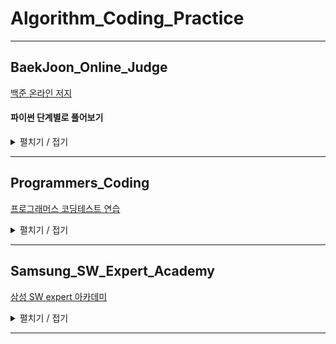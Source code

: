 # Algorithm_Coding_Practice
---
## BaekJoon_Online_Judge
[백준 온라인 저지](https://www.acmicpc.net/)

#### 파이썬 단계별로 풀어보기

<details>
<summary>펼치기 / 접기</summary>
    
| 문제 | 관련 | 코드 |  
| ------------- | ------------- |:-------------:|
| [2557_Hello World](https://www.acmicpc.net/problem/2557) | 입출력과 사칙연산 | [py](BaekJoon_Online_Judge/2557.py)| 
| [10718_We love kriii](https://www.acmicpc.net/problem/10718) | 입출력과 사칙연산 | [py](BaekJoon_Online_Judge/10718.py)| 
| [10171_고양이](https://www.acmicpc.net/problem/10171) | 입출력과 사칙연산 | [py](BaekJoon_Online_Judge/10171.py)| 
| [10172_개](https://www.acmicpc.net/problem/10172) | 입출력과 사칙연산 | [py](BaekJoon_Online_Judge/10172.py)|
| [1000_A+B](https://www.acmicpc.net/problem/1000) | 입출력과 사칙연산 | [py](BaekJoon_Online_Judge/1000.py)|
| [10869_사칙연산](https://www.acmicpc.net/problem/10869) | 입출력과 사칙연산 | [py](BaekJoon_Online_Judge/10869.py)|
| [2588_곱셈](https://www.acmicpc.net/problem/2588) | 입출력과 사칙연산 | [py](BaekJoon_Online_Judge/2588.py)|
| [2753_윤년](https://www.acmicpc.net/problem/2753) | if문 | [py](BaekJoon_Online_Judge/2753.py)|
| [2884_알람 시계](https://www.acmicpc.net/problem/2884) | if문 | [py](BaekJoon_Online_Judge/2884.py)|
| [8393_합](https://www.acmicpc.net/problem/8393) | for문 | [py](BaekJoon_Online_Judge/8393.py)|
| [15552_A+B - 7](https://www.acmicpc.net/problem/15552) | for문 | [py](BaekJoon_Online_Judge/15552.py)|
| [11021_A+B - 7](https://www.acmicpc.net/problem/11021) | for문 | [py](BaekJoon_Online_Judge/11021.py)|
| [2438_별 찍기 - 1](https://www.acmicpc.net/problem/2438) | for문 | [py](BaekJoon_Online_Judge/2438.py)|
| [2439_별 찍기 - 2](https://www.acmicpc.net/problem/2439) | for문 | [py](BaekJoon_Online_Judge/2439.py)|
| [10871_X보다 작은 수](https://www.acmicpc.net/problem/10871) | for문 | [py](BaekJoon_Online_Judge/10871.py)|
| [10951_A+B - 4](https://www.acmicpc.net/problem/10951) | while문 | [py](BaekJoon_Online_Judge/10951.py)|
| [1110_더하기 사이클](https://www.acmicpc.net/problem/1110) | while문 | [py](BaekJoon_Online_Judge/1110.py)|
| [10039_평균 점수](https://www.acmicpc.net/problem/10039) | 실습1 | [py](BaekJoon_Online_Judge/10039.py)|
| [10817_세 수](https://www.acmicpc.net/problem/10817) | 실습1 | [py](BaekJoon_Online_Judge/10817.py)|
| [2446_별 찍기 - 9](https://www.acmicpc.net/problem/2446) | 실습1 | [py](BaekJoon_Online_Judge/2446.py)|
| [10996_별찍기 - 21](https://www.acmicpc.net/problem/10996) | 실습1 | [py](BaekJoon_Online_Judge/10996.py)|
| [2562_최댓값](https://www.acmicpc.net/problem/2562) | 1차원 배열 | [py](BaekJoon_Online_Judge/2562.py)|
| [2577_숫자의 개수](https://www.acmicpc.net/problem/2577) | 1차원 배열 | [py](BaekJoon_Online_Judge/2577.py)|
| [3052_나머지](https://www.acmicpc.net/problem/3052) | 1차원 배열 | [py](BaekJoon_Online_Judge/3052.py)| 
| [4344_평균은 넘겠지](https://www.acmicpc.net/problem/4344) | 1차원 배열 | [py](BaekJoon_Online_Judge/4344.py)| 
| [4673_셀프 넘버](https://www.acmicpc.net/problem/4673) | 함수 | [py](BaekJoon_Online_Judge/4673.py)| 
| [1065_한수](https://www.acmicpc.net/problem/1065) | 함수 | [py](BaekJoon_Online_Judge/1065.py)| 
| [11654_아스키 코드](https://www.acmicpc.net/problem/11654) | 문자열 | [py](BaekJoon_Online_Judge/11654.py)|
| [10809_알파벳 찾기](https://www.acmicpc.net/problem/10809) | 문자열 | [py](BaekJoon_Online_Judge/10809.py)|
| [1157_단어 공부](https://www.acmicpc.net/problem/1157) | 문자열 | [py](BaekJoon_Online_Judge/1157.py)|
| [1152_단어의 개수](https://www.acmicpc.net/problem/1152) | 문자열 | [py](BaekJoon_Online_Judge/1152.py)|
| [2908_상수](https://www.acmicpc.net/problem/2908) | 문자열 | [py](BaekJoon_Online_Judge/2908.py)|
| [5622_다이얼](https://www.acmicpc.net/problem/5622) | 문자열 | [py](BaekJoon_Online_Judge/5622.py)|
| [2941_크로아티아 알파벳](https://www.acmicpc.net/problem/2941) | 문자열 | [py](BaekJoon_Online_Judge/2941.py)|
| [1316_그룹 단어 체커](https://www.acmicpc.net/problem/1316) | 문자열 | [py](BaekJoon_Online_Judge/1316.py)|
| [10872_팩토리얼](https://www.acmicpc.net/problem/10872) | 재귀 | [py](BaekJoon_Online_Judge/10872.py)|
| [11729_하노이 탑 이동 순서](https://www.acmicpc.net/problem/11729) | 재귀 | [py](BaekJoon_Online_Judge/11729.py)|
| [2798_블랙잭](https://www.acmicpc.net/problem/2798) | 브루트 포스 | [py](BaekJoon_Online_Judge/2798.py)|
| [15649_N과M(1)](https://www.acmicpc.net/problem/15649) | 백트래킹 | [py](BaekJoon_Online_Judge/15649.py)|
| [15651_N과M(3)](https://www.acmicpc.net/problem/15651) | 백트래킹 | [py](BaekJoon_Online_Judge/15651.py)|
| [9663_N-Queen](https://www.acmicpc.net/problem/9663) | 백트래킹 | [py](BaekJoon_Online_Judge/9663.py)|
| [1260_DFS와 BFS](https://www.acmicpc.net/problem/1260) | DFS와 BFS | [py](BaekJoon_Online_Judge/1260.py)|
| [2748_피보나치 수 2](https://www.acmicpc.net/problem/2748) | 동적 계획법1 | [py](BaekJoon_Online_Judge/2748.py)|
| [1003_피보나치 함수](https://www.acmicpc.net/problem/1003) | 동적 계획법1 | [py](BaekJoon_Online_Judge/1003.py)|
| [1904_01타일](https://www.acmicpc.net/problem/1904) | 동적 계획법1 | [py](BaekJoon_Online_Judge/1904.py)|
| [9461_파도반 수열](https://www.acmicpc.net/problem/9461) | 동적 계획법1 | [py](BaekJoon_Online_Judge/9461.py)|
| [1904_01타일](https://www.acmicpc.net/problem/1904) | 동적 계획법1 | [py](BaekJoon_Online_Judge/1904.py)|
| [1932_정수 삼각형](https://www.acmicpc.net/problem/1932) | 동적 계획법1 | [py](BaekJoon_Online_Judge/1932.py)|
| [1904_01타일](https://www.acmicpc.net/problem/1904) | 동적 계획법1 | [py](BaekJoon_Online_Judge/1904.py)|
| [1949_RGB거리](https://www.acmicpc.net/problem/1949) | 동적 계획법1 | [py](BaekJoon_Online_Judge/1949.py)|
| [11047_동전 0](https://www.acmicpc.net/problem/11047) | 그리디 알고리즘 | [py](BaekJoon_Online_Judge/11047.py)|
| [1541_잃어버린 괄호](https://www.acmicpc.net/problem/1541) | 그리디 알고리즘 | [py](BaekJoon_Online_Judge/1541.py)|
| [2580_스도쿠](https://www.acmicpc.net/problem/2580) | 동적 계획법1 | [py](BaekJoon_Online_Judge/2580.py)|
| [14889_스타트와 링크](https://www.acmicpc.net/problem/14889) | 백트래킹 | [py](BaekJoon_Online_Judge/14889.py)|
| [15650_N과M(2)](https://www.acmicpc.net/problem/15650) | 백트래킹 | [py](BaekJoon_Online_Judge/15650.py)|
| [15652_N과M(4)](https://www.acmicpc.net/problem/15652) | 백트래킹 | [py](BaekJoon_Online_Judge/15652.py)|
| [11399_ATM](https://www.acmicpc.net/problem/11399) | 그리디 알고리즘 | [py](BaekJoon_Online_Judge/11399.py)|
| [1931_회의실배정](https://www.acmicpc.net/problem/1931) | 그리디 알고리즘 | [py](BaekJoon_Online_Judge/1931.py)|
| [2447_별찍기 - 10](https://www.acmicpc.net/problem/2447) | 재귀 | [py](BaekJoon_Online_Judge/2447.py)|
| [11053_가장 긴 증가하는 부분 수열](https://www.acmicpc.net/problem/11053) | 동적 계획법1 | [py](BaekJoon_Online_Judge/11053.py)|
| [2579_계단 오르기](https://www.acmicpc.net/problem/2579) | 동적 계획법1 | [py](BaekJoon_Online_Judge/2579.py)|
| [1463_1로 만들기](https://www.acmicpc.net/problem/1463) | 동적 계획법1 | [py](BaekJoon_Online_Judge/1463.py)|
| [10844_쉬운 계단수](https://www.acmicpc.net/problem/10844) | 동적 계획법1 | [py](BaekJoon_Online_Judge/10844.py)|
| [2156_포도주 시식](https://www.acmicpc.net/problem/2156) | 동적 계획법1 | [py](BaekJoon_Online_Judge/2156.py)|
| [11054_가장 긴 바이토닉 부분 수열](https://www.acmicpc.net/problem/11054) | 동적 계획법1 | [py](BaekJoon_Online_Judge/11054.py)|
| [2565_전깃줄](https://www.acmicpc.net/problem/2565) | 동적 계획법1 | [py](BaekJoon_Online_Judge/2565.py)|
| [9251_LCS](https://www.acmicpc.net/problem/9251) | 동적 계획법1 | [py](BaekJoon_Online_Judge/9251.py)|
| [12865_평범한 배낭](https://www.acmicpc.net/problem/12865) | 동적 계획법1 | [py](BaekJoon_Online_Judge/12865.py)|
| [10828_스택](https://www.acmicpc.net/problem/10828) | 스택 | [py](BaekJoon_Online_Judge/10828.py)|
| [10773_제로](https://www.acmicpc.net/problem/10773) | 스택 | [py](BaekJoon_Online_Judge/10773.py)|
| [9012_괄호](https://www.acmicpc.net/problem/9012) | 스택 | [py](BaekJoon_Online_Judge/9012.py)|
| [1874_스택 수열](https://www.acmicpc.net/problem/1874) | 스택 | [py](BaekJoon_Online_Judge/1874.py)|
| [18258_큐 2](https://www.acmicpc.net/problem/18258) | 큐,  | [py](BaekJoon_Online_Judge/18258.py)|

</details>

---
## Programmers_Coding
[프로그래머스 코딩테스트 연습](https://programmers.co.kr/learn/challenges)


<details>
<summary>펼치기 / 접기</summary>
    
| 문제 | 관련 | 코드 |  
| ------------- | ------------- |:-------------:|
</details>

---
## Samsung_SW_Expert_Academy
[삼성 SW expert 아카데미](https://swexpertacademy.com/main/main.do)

<details>
<summary>펼치기 / 접기</summary>
    
| 문제 | 관련 | 코드 |  
| ------------- | ------------- |:-------------:|
</details>

---
